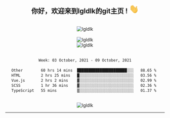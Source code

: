 <div align="center">
<h2> 你好，欢迎来到lgldlk的git主页 ! <img src="https://github.com/lgldlk/lgldlk/blob/main/gifs/Hi.gif" width="30px"></h2>
</div>

<div align="center">
 </br>
 <img src="http://aiitapp.cn:8091/?color=rgba(37,144,118,1)&shadowColor=rgba(12,16,20,1)&fontSize=120&&shadowOffsetX=9&shadowOffsetY=11" height="26px" alt="lgldlk" />
 </br>

   </br>
 <img src="https://github-readme-stats.vercel.app/api?username=lgldlk&show_icons=true&theme=gotham&locale=cn" alt="lgldlk" />
 

</br>

<img  src="http://github-readme-stats.vercel.app/api/top-langs/?username=lgldlk&show_icons=true&theme=gotham&locale=cn&layout=compact" alt="lgldlk"/>  
</br>
</br>

<!--START_SECTION:waka-->
```text
Week: 03 October, 2021 - 09 October, 2021

Other        60 hrs 14 mins  ██████████████████████░░░   88.65 % 
HTML         2 hrs 25 mins   █░░░░░░░░░░░░░░░░░░░░░░░░   03.56 % 
Vue.js       2 hrs 2 mins    ▓░░░░░░░░░░░░░░░░░░░░░░░░   02.99 % 
SCSS         1 hr 36 mins    ▓░░░░░░░░░░░░░░░░░░░░░░░░   02.36 % 
TypeScript   55 mins         ▒░░░░░░░░░░░░░░░░░░░░░░░░   01.37 % 
```
<!--END_SECTION:waka-->

 </br>
  <img src="https://visitor-badge.glitch.me/badge?page_id=lgldlk" alt="lgldlk" />

---

 

